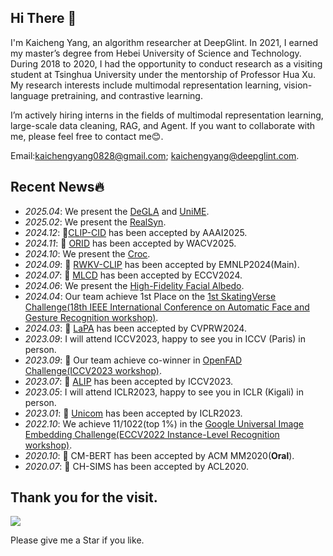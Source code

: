 ## Hi There 👋
I'm Kaicheng Yang, an algorithm researcher at DeepGlint. In 2021, I earned my master’s degree from Hebei University of Science and Technology. During 2018 to 2020, I had the opportunity to conduct research as a visiting student at Tsinghua University under the mentorship of Professor Hua Xu. My research interests include multimodal representation learning, vision-language pretraining, and contrastive learning.

I’m actively hiring interns in the fields of multimodal representation learning, large-scale data cleaning, RAG, and Agent. If you want to collaborate with me, please feel free to contact me😊.

Email:kaichengyang0828@gmail.com; kaichengyang@deepglint.com.

## Recent News🔥
- *2025.04*: We present the [DeGLA](https://arxiv.org/abs/2502.12513) and [UniME](https://arxiv.org/pdf/2504.17432).
- *2025.02*: We present the [RealSyn](https://arxiv.org/abs/2502.12513).
- *2024.12*: 🎉[CLIP-CID](https://arxiv.org/pdf/2408.09441) has been accepted by AAAI2025.
- *2024.11*: 🎉 [ORID](https://arxiv.org/pdf/2411.13025) has been accepted by WACV2025.
- *2024.10*: We present the [Croc](https://arxiv.org/abs/2410.14332).
- *2024.09*: 🎉 [RWKV-CLIP](https://arxiv.org/abs/2406.06973) has been accepted by EMNLP2024(Main).
- *2024.07*: 🎉 [MLCD](https://arxiv.org/pdf/2407.17331) has been accepted by ECCV2024.
- *2024.06*: We present the [High-Fidelity Facial Albedo](https://arxiv.org/pdf/2406.13149).
- *2024.04*: Our team achieve 1st Place on the [1st SkatingVerse Challenge(18th IEEE International Conference on Automatic Face and Gesture Recognition workshop)](https://skatingverse.github.io/).
- *2024.03*: 🎉 [LaPA](https://arxiv.org/pdf/2404.13039.pdf) has been accepted by CVPRW2024.
- *2023.09*: I will attend ICCV2023, happy to see you in ICCV (Paris) in person.
- *2023.09*: 🎉 Our team achieve co-winner in [OpenFAD Challenge(ICCV2023 workshop)](https://openfad.nist.gov).
- *2023.07*: 🎉 [ALIP](https://arxiv.org/abs/2308.08428) has been accepted by ICCV2023.
- *2023.05*: I will attend ICLR2023, happy to see you in ICLR (Kigali) in person.
- *2023.01*: 🎉 [Unicom](https://arxiv.org/pdf/2304.05884.pdf) has been accepted by ICLR2023.
- *2022.10*: We achieve 11/1022(top 1%) in the [Google Universal Image Embedding Challenge(ECCV2022 Instance-Level Recognition workshop)](https://www.kaggle.com/competitions/google-universal-image-embedding/overview/eccv-2022).
- *2020.10*: 🎉 CM-BERT has been accepted by ACM MM2020(**Oral**).
- *2020.07*: 🎉 CH-SIMS has been accepted by ACL2020.

## Thank you for the visit.
![](http://profile-counter.glitch.me/Kaicheng-Yang0828/count.svg)

Please give me a Star if you like.
<!--
**Kaicheng-Yang0828/Kaicheng-Yang0828** is a ✨ _special_ ✨ repository because its `README.md` (this file) appears on your GitHub profile.

Here are some ideas to get you started:

- 🔭 I’m currently working on ...
- 🌱 I’m currently learning ...
- 👯 I’m looking to collaborate on ...
- 🤔 I’m looking for help with ...
- 💬 Ask me about ...
- 📫 How to reach me: ...
- 😄 Pronouns: ...
- ⚡ Fun fact: ...
-->
